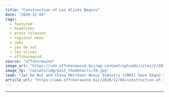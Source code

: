 ```yaml
---
title: "Construction of Les Alizés Begins"
date: "2020-12-04"
tags: 
  - featured
  - headlines
  - press releases
  - regional news
  - cmhi
  - jan de nul
  - les alizés
  - offshorewind
source: "offshorewind"
image_url: "https://cdn.offshorewind.biz/wp-content/uploads/sites/2/2020/12/04145002/Construction-of-Les-Aliz%C3%A9s-Begins.jpg"
image_fp: "/assets/img/post_thumbnails/39.jpg"
lead: "Jan De Nul and China Merchant Heavy Industry (CMHI) have begun the construction of"
article_url: "https://www.offshorewind.biz/2020/12/04/construction-of-les-alizes-begins/"
---
```


---
